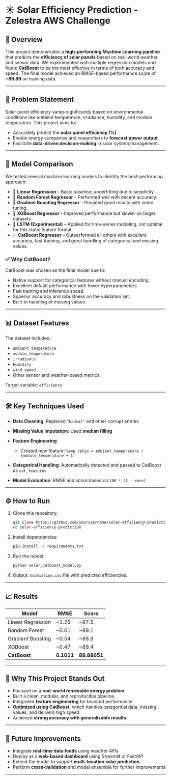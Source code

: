 # ☀️ Solar Efficiency Prediction - Zelestra AWS Challenge

## 📌 Overview

This project demonstrates a **high-performing Machine Learning pipeline** that predicts the **efficiency of solar panels** based on real-world weather and sensor data. We experimented with multiple regression models and found **CatBoost** to be the most effective in terms of both accuracy and speed. The final model achieved an RMSE-based performance score of **\~89.89** on training data.

---

## 🚀 Problem Statement

Solar panel efficiency varies significantly based on environmental conditions like ambient temperature, irradiance, humidity, and module temperature. This project aims to:

* Accurately predict the **solar panel efficiency (%)**.
* Enable energy companies and researchers to **forecast power output**.
* Facilitate **data-driven decision-making** in solar system management.

---

## 🧠 Model Comparison

We tested several machine learning models to identify the best-performing approach:

* 🔹 **Linear Regression** – Basic baseline, underfitting due to simplicity.
* 🔹 **Random Forest Regressor** – Performed well with decent accuracy.
* 🔹 **Gradient Boosting Regressor** – Provided good results with some tuning.
* 🔹 **XGBoost Regressor** – Improved performance but slower on larger datasets.
* 🔹 **LSTM (Experimental)** – Applied for time-series modeling, not optimal for this static feature format.
* ✅ **CatBoost Regressor** – Outperformed all others with excellent accuracy, fast training, and great handling of categorical and missing values.

### ✅ Why CatBoost?

CatBoost was chosen as the final model due to:

* Native support for categorical features without manual encoding.
* Excellent default performance with fewer hyperparameters.
* Fast training and inference speed.
* Superior accuracy and robustness on the validation set.
* Built-in handling of missing values.

---

## 📊 Dataset Features

The dataset includes:

* `ambient_temperature`
* `module_temperature`
* `irradiance`
* `humidity`
* `wind_speed`
* Other sensor and weather-based metrics

Target variable: `efficiency`

---

## 🛠️ Key Techniques Used

* **Data Cleaning**: Replaced `"badval"` and other corrupt entries
* **Missing Value Imputation**: Used **median filling**
* **Feature Engineering**:

  * Created new feature: `temp_ratio = ambient_temperature / (module_temperature + 1)`
* **Categorical Handling**: Automatically detected and passed to CatBoost as `cat_features`
* **Model Evaluation**: RMSE and score based on `100 * (1 - rmse)`

---


## ⚙️ How to Run

1. Clone this repository:

   ```bash
   git clone https://github.com/yourusername/solar-efficiency-prediction.git
   cd solar-efficiency-prediction
   ```

2. Install dependencies:

   ```bash
   pip install -r requirements.txt
   ```

3. Run the model:

   ```bash
   python solar_catboost_model.py
   ```

4. Output: `submission.csv` file with predicted efficiencies.

---

## 📈 Results

| Model             | RMSE       | Score        |
| ----------------- | ---------- | ------------ |
| Linear Regression | \~1.25     | \~87.5       |
| Random Forest     | \~0.61     | \~89.1      |
| Gradient Boosting | \~0.54     | \~88.9      |
| XGBoost           | \~0.47     | \~89.4       |
| **CatBoost**      | **0.1011** | **89.88651** |

---

## 📣 Why This Project Stands Out

* Focused on a **real-world renewable energy problem**.
* Built a clean, modular, and reproducible pipeline.
* Integrated **feature engineering** for boosted performance.
* **Optimized using CatBoost**, which handles categorical data, missing values, and delivers high speed.
* Achieved **strong accuracy with generalizable results**.

---

## 📌 Future Improvements

* Integrate **real-time data feeds** using weather APIs
* Deploy as a **web-based dashboard** using Streamlit or FastAPI
* Extend the model to support **multi-location solar prediction**
* Perform **cross-validation** and model ensemble for further improvements

---


